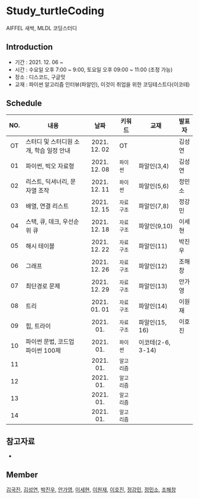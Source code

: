 # Study_turtleCoding 
AIFFEL 새싹, MLDL 코딩스터디 

## Introduction
* 기간 : 2021. 12. 06 ~
* 시간 : 수요일 오후 7:00 ~ 9:00, 토요일 오후 09:00 ~ 11:00 (조정 가능)
* 장소 : 디스코드, 구글밋
* 교재 : 파이썬 알고리즘 인터뷰(파알인), 이것이 취업을 위한 코딩테스트다(이코테)

## Schedule

|  NO.  |     내용    |      날짜     |      키워드      |     교재     |     발표자    |
|:-----:| --------------------------------------- |:---------------:|----------|-----------------|-----------------|
| OT | 스터디 및 스터디원 소개, 학습 일정 안내     | 2021. 12. 02  | OT | | 김성연 |
| 01 | 파이썬, 빅오 자료형                        | 2021. 12. 08  | `파이썬` | 파알인(3,4)  | 김성연 |
| 02 | 리스트, 딕셔너리, 문자열 조작               | 2021. 12. 11 | `파이썬` | 파알인(5,6)   | 정민소  |
| 03 | 배열, 연결 리스트                          | 2021. 12. 15  | `자료구조` | 파알인(7,8) | 정강민 |
| 04 | 스택, 큐, 데크, 우선순위 큐                 | 2021. 12. 18  | `자료구조` | 파알인(9,10) | 이세현 |
| 05 | 해시 테이블                                | 2021. 12. 22  | `자료구조` | 파알인(11) | 박진우  |
| 06 | 그래프                                     | 2021. 12. 26  | `자료구조` | 파알인(12) | 조해창 |
| 07 | 최단경로 문제                              | 2021. 12. 29  | `자료구조` | 파알인(13) | 안가영 |
| 08 | 트리                                       | 2021. 01. 01  | `자료구조` | 파알인(14) | 이원재 |
| 09 | 힙, 트라이                                | 2021. 01.   | `자료구조` | 파알인(15, 16) | 이호진  |
| 10 | 파이썬 문법, 코드업 파이썬 100제           | 2021. 01.   | `파이썬`   | 이코테(2-6, 3-14) |  |
| 11 |     | 2021. 01.   | `알고리즘` | |  |
| 12 |     | 2021. 01.   | `알고리즘` | |  |
| 13 |     | 2021. 01.   | `알고리즘` | |  |
| 14 |     | 2021. 01.   | `알고리즘` | |  |



## 참고자료
* 

## Member
[김국진](https://github.com/neverparadise), [김성연](https://github.com/yeonkkk), [박진우](), [안가영](https://github.com/ga0808/), [이세현](https://github.com/qsdcfd), [이원재](https://github.com/peter1505), [이호진](https://github.com/ghwlsdl), [정강민](https://github.com/Raziel-JKM), [정민소](https://github.com/minssoj/), [조해창](https://github.com/SunCreation)
